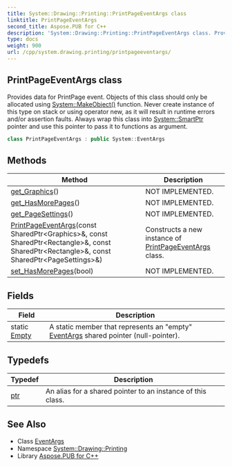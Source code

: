 ```yaml
---
title: System::Drawing::Printing::PrintPageEventArgs class
linktitle: PrintPageEventArgs
second_title: Aspose.PUB for C++
description: 'System::Drawing::Printing::PrintPageEventArgs class. Provides data for PrintPage event. Objects of this class should only be allocated using System::MakeObject() function. Never create instance of this type on stack or using operator new, as it will result in runtime errors and/or assertion faults. Always wrap this class into System::SmartPtr pointer and use this pointer to pass it to functions as argument in C++.'
type: docs
weight: 900
url: /cpp/system.drawing.printing/printpageeventargs/
---
```

## PrintPageEventArgs class


Provides data for PrintPage event. Objects of this class should only be allocated using [System::MakeObject()](../../system/makeobject/) function. Never create instance of this type on stack or using operator new, as it will result in runtime errors and/or assertion faults. Always wrap this class into [System::SmartPtr](../../system/smartptr/) pointer and use this pointer to pass it to functions as argument.

```cpp
class PrintPageEventArgs : public System::EventArgs
```

## Methods

| Method | Description |
| --- | --- |
| [get_Graphics](./get_graphics/)() | NOT IMPLEMENTED. |
| [get_HasMorePages](./get_hasmorepages/)() | NOT IMPLEMENTED. |
| [get_PageSettings](./get_pagesettings/)() | NOT IMPLEMENTED. |
| [PrintPageEventArgs](./printpageeventargs/)(const SharedPtr\<Graphics\>\&, const SharedPtr\<Rectangle\>\&, const SharedPtr\<Rectangle\>\&, const SharedPtr\<PageSettings\>\&) | Constructs a new instance of [PrintPageEventArgs](./) class. |
| [set_HasMorePages](./set_hasmorepages/)(bool) | NOT IMPLEMENTED. |
## Fields

| Field | Description |
| --- | --- |
| static [Empty](../../system/eventargs/empty/) | A static member that represents an "empty" [EventArgs](../../system/eventargs/) shared pointer (null-pointer). |
## Typedefs

| Typedef | Description |
| --- | --- |
| [ptr](./ptr/) | An alias for a shared pointer to an instance of this class. |
## See Also

* Class [EventArgs](../../system/eventargs/)
* Namespace [System::Drawing::Printing](../)
* Library [Aspose.PUB for C++](../../)
